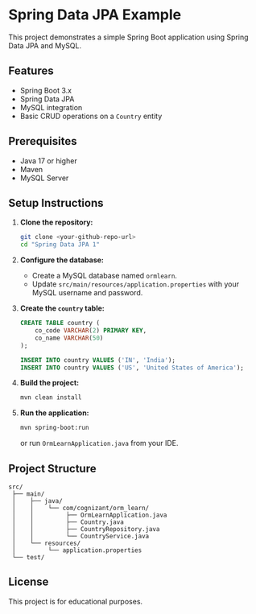 # Spring Data JPA Example

This project demonstrates a simple Spring Boot application using Spring Data JPA and MySQL.

## Features

- Spring Boot 3.x
- Spring Data JPA
- MySQL integration
- Basic CRUD operations on a `Country` entity

## Prerequisites

- Java 17 or higher
- Maven
- MySQL Server

## Setup Instructions

1. **Clone the repository:**
   ```sh
   git clone <your-github-repo-url>
   cd "Spring Data JPA 1"
   ```

2. **Configure the database:**
   - Create a MySQL database named `ormlearn`.
   - Update `src/main/resources/application.properties` with your MySQL username and password.

3. **Create the `country` table:**
   ```sql
   CREATE TABLE country (
       co_code VARCHAR(2) PRIMARY KEY,
       co_name VARCHAR(50)
   );

   INSERT INTO country VALUES ('IN', 'India');
   INSERT INTO country VALUES ('US', 'United States of America');
   ```

4. **Build the project:**
   ```sh
   mvn clean install
   ```

5. **Run the application:**
   ```sh
   mvn spring-boot:run
   ```
   or run `OrmLearnApplication.java` from your IDE.

## Project Structure

```
src/
 ├── main/
 │    ├── java/
 │    │    └── com/cognizant/orm_learn/
 │    │         ├── OrmLearnApplication.java
 │    │         ├── Country.java
 │    │         ├── CountryRepository.java
 │    │         └── CountryService.java
 │    └── resources/
 │         └── application.properties
 └── test/
```

## License

This project is for educational purposes. 